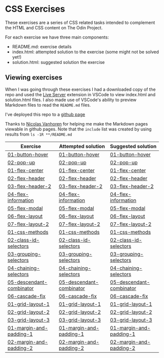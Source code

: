 # CSS Exercises

These exercises are a series of CSS related tasks intended to complement the HTML and CSS content on The Odin Project.

For each exercise we have three main components:

- README.md: exercise details
- index.html: attempted solution to the exercise (some might not be solved yet!)
- solution.html: suggested solution the exercise

## Viewing exercises

When I was going through these exercises I had a downloaded copy of the repo and used the [Live Server](https://marketplace.visualstudio.com/items?itemName=ritwickdey.LiveServer) extension in VSCode to view index.html and solution.html files. I also made use of VSCode's ability to preview Markdown files to read the `README.md` files.

I've deployed this repo to a [github page](https://shiraze.github.io/css-exercises/)

Thanks to [Nicolas Vanhoren](https://nicolas-van.github.io/easy-markdown-to-github-pages/) for helping me make the Markdown pages viewable in github pages.
Note that the `include` list was created by using results from `ls -1R **/README.md`

| Exercise                                                                                                                  | Attempted solution                                                                                                       | Suggested solution                                                                                                                   |
| ------------------------------------------------------------------------------------------------------------------------- | ------------------------------------------------------------------------------------------------------------------------ | ------------------------------------------------------------------------------------------------------------------------------------ |
| [01-button-hover](https://shiraze.github.io/css-exercises/animation/01-button-hover/README.html)                          | [01-button-hover](https://shiraze.github.io/css-exercises/animation/01-button-hover/index.html)                          | [01-button-hover](https://shiraze.github.io/css-exercises/animation/01-button-hover/solution/solution.html)                          |
| [02-pop-up](https://shiraze.github.io/css-exercises/animation/02-pop-up/README.html)                                      | [02-pop-up](https://shiraze.github.io/css-exercises/animation/02-pop-up/index.html)                                      | [02-pop-up](https://shiraze.github.io/css-exercises/animation/02-pop-up/solution/solution.html)                                      |
| [01-flex-center](https://shiraze.github.io/css-exercises/flex/01-flex-center/README.html)                                 | [01-flex-center](https://shiraze.github.io/css-exercises/flex/01-flex-center/index.html)                                 | [01-flex-center](https://shiraze.github.io/css-exercises/flex/01-flex-center/solution/solution.html)                                 |
| [02-flex-header](https://shiraze.github.io/css-exercises/flex/02-flex-header/README.html)                                 | [02-flex-header](https://shiraze.github.io/css-exercises/flex/02-flex-header/index.html)                                 | [02-flex-header](https://shiraze.github.io/css-exercises/flex/02-flex-header/solution/solution.html)                                 |
| [03-flex-header-2](https://shiraze.github.io/css-exercises/flex/03-flex-header-2/README.html)                             | [03-flex-header-2](https://shiraze.github.io/css-exercises/flex/03-flex-header-2/index.html)                             | [03-flex-header-2](https://shiraze.github.io/css-exercises/flex/03-flex-header-2/solution/solution.html)                             |
| [04-flex-information](https://shiraze.github.io/css-exercises/flex/04-flex-information/README.html)                       | [04-flex-information](https://shiraze.github.io/css-exercises/flex/04-flex-information/index.html)                       | [04-flex-information](https://shiraze.github.io/css-exercises/flex/04-flex-information/solution/solution.html)                       |
| [05-flex-modal](https://shiraze.github.io/css-exercises/flex/05-flex-modal/README.html)                                   | [05-flex-modal](https://shiraze.github.io/css-exercises/flex/05-flex-modal/index.html)                                   | [05-flex-modal](https://shiraze.github.io/css-exercises/flex/05-flex-modal/solution/solution.html)                                   |
| [06-flex-layout](https://shiraze.github.io/css-exercises/flex/06-flex-layout/README.html)                                 | [06-flex-layout](https://shiraze.github.io/css-exercises/flex/06-flex-layout/index.html)                                 | [06-flex-layout](https://shiraze.github.io/css-exercises/flex/06-flex-layout/solution/solution.html)                                 |
| [07-flex-layout-2](https://shiraze.github.io/css-exercises/flex/07-flex-layout-2/README.html)                             | [07-flex-layout-2](https://shiraze.github.io/css-exercises/flex/07-flex-layout-2/index.html)                             | [07-flex-layout-2](https://shiraze.github.io/css-exercises/flex/07-flex-layout-2/solution/solution.html)                             |
| [01-css-methods](https://shiraze.github.io/css-exercises/foundations/01-css-methods/README.html)                          | [01-css-methods](https://shiraze.github.io/css-exercises/foundations/01-css-methods/index.html)                          | [01-css-methods](https://shiraze.github.io/css-exercises/foundations/01-css-methods/solution/solution.html)                          |
| [02-class-id-selectors](https://shiraze.github.io/css-exercises/foundations/02-class-id-selectors/README.html)            | [02-class-id-selectors](https://shiraze.github.io/css-exercises/foundations/02-class-id-selectors/index.html)            | [02-class-id-selectors](https://shiraze.github.io/css-exercises/foundations/02-class-id-selectors/solution/solution.html)            |
| [03-grouping-selectors](https://shiraze.github.io/css-exercises/foundations/03-grouping-selectors/README.html)            | [03-grouping-selectors](https://shiraze.github.io/css-exercises/foundations/03-grouping-selectors/index.html)            | [03-grouping-selectors](https://shiraze.github.io/css-exercises/foundations/03-grouping-selectors/solution/solution.html)            |
| [04-chaining-selectors](https://shiraze.github.io/css-exercises/foundations/04-chaining-selectors/README.html)            | [04-chaining-selectors](https://shiraze.github.io/css-exercises/foundations/04-chaining-selectors/index.html)            | [04-chaining-selectors](https://shiraze.github.io/css-exercises/foundations/04-chaining-selectors/solution/solution.html)            |
| [05-descendant-combinator](https://shiraze.github.io/css-exercises/foundations/05-descendant-combinator/README.html)      | [05-descendant-combinator](https://shiraze.github.io/css-exercises/foundations/05-descendant-combinator/index.html)      | [05-descendant-combinator](https://shiraze.github.io/css-exercises/foundations/05-descendant-combinator/solution/solution.html)      |
| [06-cascade-fix](https://shiraze.github.io/css-exercises/foundations/06-cascade-fix/README.html)                          | [06-cascade-fix](https://shiraze.github.io/css-exercises/foundations/06-cascade-fix/index.html)                          | [06-cascade-fix](https://shiraze.github.io/css-exercises/foundations/06-cascade-fix/solution/solution.html)                          |
| [01-grid-layout-1](https://shiraze.github.io/css-exercises/grid/01-grid-layout-1/README.html)                             | [01-grid-layout-1](https://shiraze.github.io/css-exercises/grid/01-grid-layout-1/index.html)                             | [01-grid-layout-1](https://shiraze.github.io/css-exercises/grid/01-grid-layout-1/solution/solution.html)                             |
| [02-grid-layout-2](https://shiraze.github.io/css-exercises/grid/02-grid-layout-2/README.html)                             | [02-grid-layout-2](https://shiraze.github.io/css-exercises/grid/02-grid-layout-2/index.html)                             | [02-grid-layout-2](https://shiraze.github.io/css-exercises/grid/02-grid-layout-2/solution/solution.html)                             |
| [03-grid-layout-3](https://shiraze.github.io/css-exercises/grid/03-grid-layout-3/README.html)                             | [03-grid-layout-3](https://shiraze.github.io/css-exercises/grid/03-grid-layout-3/index.html)                             | [03-grid-layout-3](https://shiraze.github.io/css-exercises/grid/03-grid-layout-3/solution/solution.html)                             |
| [01-margin-and-padding-1](https://shiraze.github.io/css-exercises/margin-and-padding/01-margin-and-padding-1/README.html) | [01-margin-and-padding-1](https://shiraze.github.io/css-exercises/margin-and-padding/01-margin-and-padding-1/index.html) | [01-margin-and-padding-1](https://shiraze.github.io/css-exercises/margin-and-padding/01-margin-and-padding-1/solution/solution.html) |
| [02-margin-and-padding-2](https://shiraze.github.io/css-exercises/margin-and-padding/02-margin-and-padding-2/README.html) | [02-margin-and-padding-2](https://shiraze.github.io/css-exercises/margin-and-padding/02-margin-and-padding-2/index.html) | [02-margin-and-padding-2](https://shiraze.github.io/css-exercises/margin-and-padding/02-margin-and-padding-2/solution/solution.html) |
